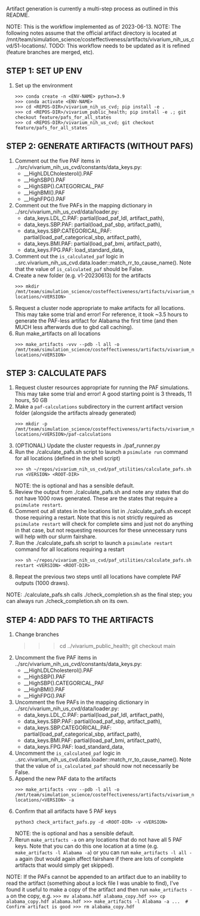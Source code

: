 Artifact generation is currently a multi-step process as outlined in this README.


NOTE: This is the workflow implemented as of 2023-06-13.
NOTE: The following notes assume that the official artifact directory is located at /mnt/team/simulation_science/costeffectiveness/artifacts/vivarium_nih_us_cvd/51-locations/.
TODO: This workflow needs to be updated as it is refined (feature branches are merged, etc).


STEP 1: SET UP ENV
------------------
1. Set up the environment
    ```
    >>> conda create -n <ENV-NAME> python=3.9
    >>> conda activate <ENV-NAME>
    >>> cd <REPOS-DIR>/vivarium_nih_us_cvd; pip install -e .
    >>> cd <REPOS-DIR>/vivarium_public_health; pip install -e .; git checkout feature/pafs_for_all_states
    >>> cd <REPOS-DIR>/vivarium_nih_us_cvd; git checkout feature/pafs_for_all_states
    ```


STEP 2: GENERATE ARTIFACTS (WITHOUT PAFS)
-----------------------------------------
1. Comment out the five PAF items in ../src/vivarium_nih_us_cvd/constants/data_keys.py:
    - __HighLDLCholesterol().PAF
    - __HighSBP().PAF
    - __HighSBP().CATEGORICAL_PAF
    - __HighBMI().PAF
    - __HighFPG().PAF
2. Comment out the five PAFs in the mapping dictionary in ../src/vivarium_nih_us_cvd/data/loader.py:
    - data_keys.LDL_C.PAF: partial(load_paf_ldl, artifact_path),
    - data_keys.SBP.PAF: partial(load_paf_sbp, artifact_path),
    - data_keys.SBP.CATEGORICAL_PAF: partial(load_paf_categorical_sbp, artifact_path),
    - data_keys.BMI.PAF: partial(load_paf_bmi, artifact_path),
    - data_keys.FPG.PAF: load_standard_data,
3. Comment out the `is_calculated_paf` logic in ..src.vivarium_nih_us_cvd.data.loader::match_rr_to_cause_name(). Note that the value of `is_calculated_paf` should be False.
4. Create a new <VERSION> folder (e.g. v1-20230613) for the artifacts 
    ```
    >>> mkdir /mnt/team/simulation_science/costeffectiveness/artifacts/vivarium_nih_us_cvd/51-locations/<VERSION>
    ```
5. Request a cluster node appropriate to make artifacts for all locations. This may take some trial and error! For reference, it took ~3.5 hours to generate the PAF-less artifact for Alabama the first time (and then MUCH less afterwards due to gbd call caching).
6. Run make_artifacts on all locations
    ```
    >>> make_artifacts -vvv --pdb -l all -o /mnt/team/simulation_science/costeffectiveness/artifacts/vivarium_nih_us_cvd/51-locations/<VERSION>
    ```


STEP 3: CALCULATE PAFS
----------------------
1. Request cluster resources appropriate for running the PAF simulations. This may take some trial and error! A good starting point is 3 threads, 11 hours, 50 GB
2. Make a `paf-calculations` subdirectory in the current artifact version folder (alongside the artifacts already generated)
    ```
    >>> mkdir -p /mnt/team/simulation_science/costeffectiveness/artifacts/vivarium_nih_us_cvd/51-locations/<VERSION>/paf-calculations
    ```
3. (OPTIONAL) Update the cluster requests in ./paf_runner.py
4. Run the ./calculate_pafs.sh script to launch a `psimulate run` command for all locations (defined in the shell script)
    ```
    >>> sh ~/repos/vivarium_nih_us_cvd/paf_utilities/calculate_pafs.sh run <VERSION> <ROOT-DIR>
    ```
    NOTE: the <ROOT-DIR> is optional and has a sensible default.
5. Review the output from ./calculate_pafs.sh and note any states that do not have 1000 rows generated. These are the states that require a `psimulate restart`.
6. Comment out all states in the locations list in ./calculate_pafs.sh except those requiring a restart. Note that this is not strictly required as `psimulate restart` will check for complete sims and just not do anything in that case, but not requesting resources for these unnecessary runs will help with our slurm fairshare.
7. Run the ./calculate_pafs.sh script to launch a `psimulate restart` command for all locations requiring a restart
    ```
    >>> sh ~/repos/vivarium_nih_us_cvd/paf_utilities/calculate_pafs.sh restart <VERSION> <ROOT-DIR>
    ```
8. Repeat the previous two steps until all locations have complete PAF outputs (1000 draws).

NOTE: ./calculate_pafs.sh calls ./check_completion.sh as the final step; you can always run ./check_completion.sh on its own.


STEP 4: ADD PAFS TO THE ARTIFACTS
---------------------------------
1. Change branches
    >>> cd ../vivarium_public_health; git checkout main
2. Uncomment the five PAF items in ../src/vivarium_nih_us_cvd/constants/data_keys.py:
    - __HighLDLCholesterol().PAF
    - __HighSBP().PAF
    - __HighSBP().CATEGORICAL_PAF
    - __HighBMI().PAF
    - __HighFPG().PAF
3. Uncomment the five PAFs in the mapping dictionary in ../src/vivarium_nih_us_cvd/data/loader.py:
    - data_keys.LDL_C.PAF: partial(load_paf_ldl, artifact_path),
    - data_keys.SBP.PAF: partial(load_paf_sbp, artifact_path),
    - data_keys.SBP.CATEGORICAL_PAF: partial(load_paf_categorical_sbp, artifact_path),
    - data_keys.BMI.PAF: partial(load_paf_bmi, artifact_path),
    - data_keys.FPG.PAF: load_standard_data,
4. Uncomment the `is_calculated_paf` logic in ..src.vivarium_nih_us_cvd.data.loader::match_rr_to_cause_name(). Note that the value of `is_calculated_paf` should now not necessarily be False.
5. Append the new PAF data to the artifacts
    ```
    >>> make_artifacts -vvv --pdb -l all -o /mnt/team/simulation_science/costeffectiveness/artifacts/vivarium_nih_us_cvd/51-locations/<VERSION> -a
    ```
6. Confirm that all artifacts have 5 PAF keys
    ```
    python3 check_artifact_pafs.py -d <ROOT-DIR> -v <VERSION>
    ```
    NOTE: the <ROOT-DIR> is optional and has a sensible default.
7. Rerun `make_artifacts -a` on any locations that do not have all 5 PAF keys. Note that you can do this one location at a time (e.g. `make_artifacts -l Alabama -a`) or you can run `make_artifacts -l all -a` again (but would again affect fairshare if there are lots of complete artifacts that would simply get skipped).

NOTE: If the PAFs cannot be appended to an artifact due to an inability to read the artifact (something about a lock file I was unable to find), I've found it useful to make a copy of the artifact and then run `make_artifacts -a` on the copy, e.g.
    ```
    >>> mv alabama.hdf alabama_copy.hdf
    >>> cp alabama_copy.hdf alabama.hdf
    >>> make_artifacts -l Alabama -a ...  # Confirm artifact is good
    >>> rm alabama_copy.hdf
    ```